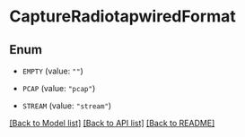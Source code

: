 # CaptureRadiotapwiredFormat

## Enum


* `EMPTY` (value: `""`)

* `PCAP` (value: `"pcap"`)

* `STREAM` (value: `"stream"`)


[[Back to Model list]](../README.md#documentation-for-models) [[Back to API list]](../README.md#documentation-for-api-endpoints) [[Back to README]](../README.md)


